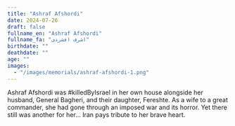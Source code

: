 ```yaml
---
title: "Ashraf Afshordi"
date: 2024-07-26
draft: false
fullname_en: "Ashraf Afshordi"
fullname_fa: "اشرف افشردی"
birthdate: ""
deathdate: ""
age: ""
images:
  - "/images/memorials/ashraf-afshordi-1.png"
---
```


Ashraf Afshordi was #killedByIsrael in her own house alongside her husband, General Bagheri, and their daughter, Fereshte. As a wife to a great commander, she had gone through an imposed war and its horror. Yet there still was another for her… Iran pays tribute to her brave heart.